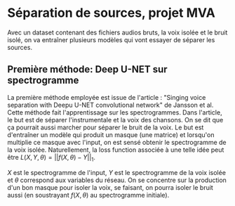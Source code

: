 # Séparation de sources, projet MVA
Avec un dataset contenant des fichiers audios bruts, la voix isolée et le bruit isolé, on va entraîner plusieurs modèles qui vont essayer de séparer les sources. 
## Première méthode: Deep U-NET sur spectrogramme
La première méthode employée est issue de l'article : "Singing voice separation with Deepu U-NET convolutional network" de Jansson et al. Cette méthode fait l'apprentissage sur les spectrogrammes. Dans l'article, le but est de séparer l'instrumentale et la voix des chansons. On se dit que ça pourrait aussi marcher pour séparer le bruit de la voix. Le but est d'entraîner un modèle qui produit un masque (une matrice) et lorsqu'on multiplie ce masque avec l'input, on est sensé obtenir le spectrogramme de la voix isolée. Naturellement, la loss function associée à une telle idée peut être $L(X,Y,θ) = || f(X,θ) - Y ||_1$.

$X$ est le spectrogramme de l'input, $Y$ est le spectrogramme de la voix isolée et $\theta$ correspond aux variables du réseau.
On se concentre sur la production d'un bon masque pour isoler la voix, se faisant, on pourra isoler le bruit aussi (en soustrayant $f(X,\theta)$ au spectrogramme initiale).